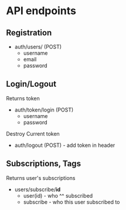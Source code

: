# API endpoints
## Registration
- auth/users/ (POST)
  - username
  - email
  - password
## Login/Logout
Returns token
- auth/token/login (POST)
  - username
  - password

Destroy Current token
- auth/logout (POST) - add token in header


## Subscriptions, Tags
Returns user's subscriptions
- users/subscribe/**id** 
  - user(id) - who  ^^  subscribed
  - subscribe - who this user subscribed to
